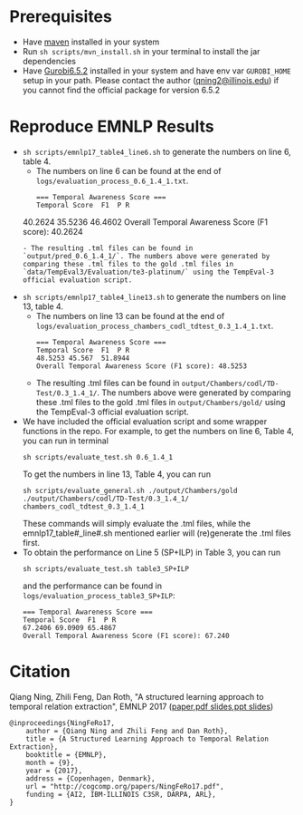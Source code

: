 # Prerequisites
- Have [maven](https://maven.apache.org/install.html) installed in your system
- Run `sh scripts/mvn_install.sh` in your terminal to install the jar dependencies
- Have [Gurobi6.5.2](http://www.gurobi.com/downloads/gurobi-optimizer) installed in your system and have env var `GUROBI_HOME` setup in your path. Please contact the author (qning2@illinois.edu) if you cannot find the official package for version 6.5.2

# Reproduce EMNLP Results
- `sh scripts/emnlp17_table4_line6.sh` to generate the numbers on line 6, table 4.
  - The numbers on line 6 can be found at the end of `logs/evaluation_process_0.6_1.4_1.txt`.
    ```
    === Temporal Awareness Score ===
    Temporal Score  F1  P R
  40.2624 35.5236 46.4602 
    Overall Temporal Awareness Score (F1 score): 40.2624
    ```
  - The resulting .tml files can be found in `output/pred_0.6_1.4_1/`. The numbers above were generated by comparing these .tml files to the gold .tml files in `data/TempEval3/Evaluation/te3-platinum/` using the TempEval-3 official evaluation script.
- `sh scripts/emnlp17_table4_line13.sh` to generate the numbers on line 13, table 4.
  - The numbers on line 13 can be found at the end of `logs/evaluation_process_chambers_codl_tdtest_0.3_1.4_1.txt`.
    ```
    === Temporal Awareness Score ===
    Temporal Score  F1  P R
    48.5253 45.567  51.8944 
    Overall Temporal Awareness Score (F1 score): 48.5253
    ```
  - The resulting .tml files can be found in `output/Chambers/codl/TD-Test/0.3_1.4_1/`. The numbers above were generated by comparing these .tml files to the gold .tml files in `output/Chambers/gold/` using the TempEval-3 official evaluation script.
- We have included the official evaluation script and some wrapper functions in the repo. For example, to get the numbers on line 6, Table 4, you can run in terminal
  ```
  sh scripts/evaluate_test.sh 0.6_1.4_1
  ```
  To get the numbers in line 13, Table 4, you can run
  ```
  sh scripts/evaluate_general.sh ./output/Chambers/gold ./output/Chambers/codl/TD-Test/0.3_1.4_1/ chambers_codl_tdtest_0.3_1.4_1
  ```
  These commands will simply evaluate the .tml files, while the emnlp17_table#_line#.sh mentioned earlier will (re)generate the .tml files first.
- To obtain the performance on Line 5 (SP+ILP) in Table 3, you can run
  ```
  sh scripts/evaluate_test.sh table3_SP+ILP
  ```
  and the performance can be found in `logs/evaluation_process_table3_SP+ILP`:
  ```
  === Temporal Awareness Score ===
  Temporal Score  F1  P R
  67.2406 69.0909 65.4867 
  Overall Temporal Awareness Score (F1 score): 67.240
  ```
# Citation
Qiang Ning, Zhili Feng, Dan Roth, "A structured learning approach to temporal relation extraction", EMNLP 2017 ([paper](http://cogcomp.org/papers/NingFeRo17.pdf),[pdf slides](http://qning2.web.engr.illinois.edu/papers/EMNLP-17-presentation-final.pdf),[ppt slides](http://cogcomp.org/files/presentations/EMNLP-17-presentation-final.pptx))

```
@inproceedings{NingFeRo17,
    author = {Qiang Ning and Zhili Feng and Dan Roth},
    title = {A Structured Learning Approach to Temporal Relation Extraction},
    booktitle = {EMNLP},
    month = {9},
    year = {2017},
    address = {Copenhagen, Denmark},
    url = "http://cogcomp.org/papers/NingFeRo17.pdf",
    funding = {AI2, IBM-ILLINOIS C3SR, DARPA, ARL},
}
```
